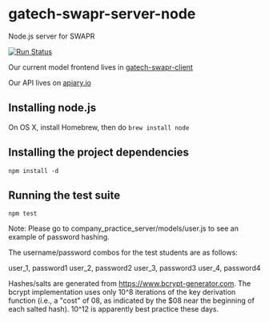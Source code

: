 # gatech-swapr-server-node
Node.js server for SWAPR

[![Run Status](https://api.shippable.com/projects/57f3d13f6d80900e003ab96c/badge?branch=master)](https://app.shippable.com/projects/57f3d13f6d80900e003ab96c)

Our current model frontend lives in [gatech-swapr-client](https://github.gatech.edu/sdouglas6/gatech-swapr-client)

Our API lives on [apiary.io](http://docs.swaprapi.apiary.io/#)

## Installing node.js
On OS X, install Homebrew, then do
`brew install node`

## Installing the project dependencies
`npm install -d`

## Running the test suite
`npm test`

Note: Please go to company_practice_server/models/user.js to see an example of password hashing.

The username/password combos for the test students are as follows:

user_1, password1
user_2, password2
user_3, password3
user_4, password4

Hashes/salts are generated from https://www.bcrypt-generator.com. The bcrypt implementation uses only 10^8 iterations of the key derivation function (i.e., a "cost" of 08, as indicated by the $08 near the beginning of each salted hash). 10^12 is apparently best practice these days.
